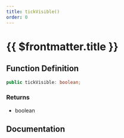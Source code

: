 ```yaml
---
title: tickVisible()
order: 0
---
```


# {{ $frontmatter.title }}

<!--@include: ./tickVisible_partial_header.md-->

## Function Definition

```ts
public tickVisible: boolean;
```

### Returns

* boolean

## Documentation

<!--@include: ./tickVisible_partial_footer.md-->
